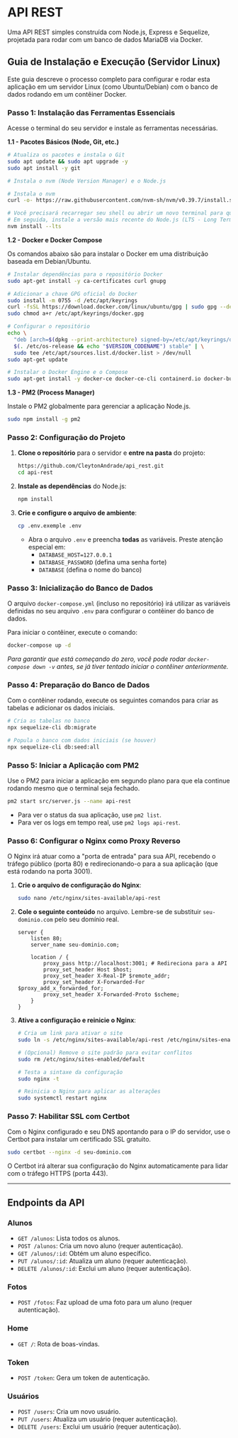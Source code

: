 # API REST

Uma API REST simples construída com Node.js, Express e Sequelize, projetada para rodar com um banco de dados MariaDB via Docker.

## Guia de Instalação e Execução (Servidor Linux)

Este guia descreve o processo completo para configurar e rodar esta aplicação em um servidor Linux (como Ubuntu/Debian) com o banco de dados rodando em um contêiner Docker.

### Passo 1: Instalação das Ferramentas Essenciais

Acesse o terminal do seu servidor e instale as ferramentas necessárias.

**1.1 - Pacotes Básicos (Node, Git, etc.)**

```bash
# Atualiza os pacotes e instala o Git
sudo apt update && sudo apt upgrade -y
sudo apt install -y git

# Instala o nvm (Node Version Manager) e o Node.js

# Instala o nvm
curl -o- https://raw.githubusercontent.com/nvm-sh/nvm/v0.39.7/install.sh | bash

# Você precisará recarregar seu shell ou abrir um novo terminal para que o comando `nvm` funcione.
# Em seguida, instale a versão mais recente do Node.js (LTS - Long Term Support)
nvm install --lts
```

**1.2 - Docker e Docker Compose**

Os comandos abaixo são para instalar o Docker em uma distribuição baseada em Debian/Ubuntu.

```bash
# Instalar dependências para o repositório Docker
sudo apt-get install -y ca-certificates curl gnupg

# Adicionar a chave GPG oficial do Docker
sudo install -m 0755 -d /etc/apt/keyrings
curl -fsSL https://download.docker.com/linux/ubuntu/gpg | sudo gpg --dearmor -o /etc/apt/keyrings/docker.gpg
sudo chmod a+r /etc/apt/keyrings/docker.gpg

# Configurar o repositório
echo \
  "deb [arch=$(dpkg --print-architecture) signed-by=/etc/apt/keyrings/docker.gpg] https://download.docker.com/linux/ubuntu \
  $(. /etc/os-release && echo "$VERSION_CODENAME") stable" | \
  sudo tee /etc/apt/sources.list.d/docker.list > /dev/null
sudo apt-get update

# Instalar o Docker Engine e o Compose
sudo apt-get install -y docker-ce docker-ce-cli containerd.io docker-buildx-plugin docker-compose-plugin
```

**1.3 - PM2 (Process Manager)**

Instale o PM2 globalmente para gerenciar a aplicação Node.js.

```bash
sudo npm install -g pm2
```

### Passo 2: Configuração do Projeto

1. **Clone o repositório** para o servidor e **entre na pasta** do projeto:

   ```bash
   https://github.com/CleytonAndrade/api_rest.git
   cd api-rest
   ```

2. **Instale as dependências** do Node.js:

   ```bash
   npm install
   ```

3. **Crie e configure o arquivo de ambiente**:

   ```bash
   cp .env.exemple .env
   ```

   - Abra o arquivo `.env` e preencha **todas** as variáveis. Preste atenção especial em:
     - `DATABASE_HOST=127.0.0.1`
     - `DATABASE_PASSWORD` (defina uma senha forte)
     - `DATABASE` (defina o nome do banco)

### Passo 3: Inicialização do Banco de Dados

O arquivo `docker-compose.yml` (incluso no repositório) irá utilizar as variáveis definidas no seu arquivo `.env` para configurar o contêiner do banco de dados.

Para iniciar o contêiner, execute o comando:

```bash
docker-compose up -d
```

_Para garantir que está começando do zero, você pode rodar `docker-compose down -v` antes, se já tiver tentado iniciar o contêiner anteriormente._

### Passo 4: Preparação do Banco de Dados

Com o contêiner rodando, execute os seguintes comandos para criar as tabelas e adicionar os dados iniciais.

```bash
# Cria as tabelas no banco
npx sequelize-cli db:migrate

# Popula o banco com dados iniciais (se houver)
npx sequelize-cli db:seed:all
```

### Passo 5: Iniciar a Aplicação com PM2

Use o PM2 para iniciar a aplicação em segundo plano para que ela continue rodando mesmo que o terminal seja fechado.

```bash
pm2 start src/server.js --name api-rest
```

- Para ver o status da sua aplicação, use `pm2 list`.
- Para ver os logs em tempo real, use `pm2 logs api-rest`.

### Passo 6: Configurar o Nginx como Proxy Reverso

O Nginx irá atuar como a "porta de entrada" para sua API, recebendo o tráfego público (porta 80) e redirecionando-o para a sua aplicação (que está rodando na porta 3001).

1. **Crie o arquivo de configuração do Nginx**:

   ```bash
   sudo nano /etc/nginx/sites-available/api-rest
   ```

2. **Cole o seguinte conteúdo** no arquivo. Lembre-se de substituir `seu-dominio.com` pelo seu domínio real.

   ```nginx
   server {
       listen 80;
       server_name seu-dominio.com;

       location / {
           proxy_pass http://localhost:3001; # Redireciona para a API
           proxy_set_header Host $host;
           proxy_set_header X-Real-IP $remote_addr;
           proxy_set_header X-Forwarded-For $proxy_add_x_forwarded_for;
           proxy_set_header X-Forwarded-Proto $scheme;
       }
   }
   ```

3. **Ative a configuração e reinicie o Nginx**:

   ```bash
   # Cria um link para ativar o site
   sudo ln -s /etc/nginx/sites-available/api-rest /etc/nginx/sites-enabled/

   # (Opcional) Remove o site padrão para evitar conflitos
   sudo rm /etc/nginx/sites-enabled/default

   # Testa a sintaxe da configuração
   sudo nginx -t

   # Reinicia o Nginx para aplicar as alterações
   sudo systemctl restart nginx
   ```

### Passo 7: Habilitar SSL com Certbot

Com o Nginx configurado e seu DNS apontando para o IP do servidor, use o Certbot para instalar um certificado SSL gratuito.

```bash
sudo certbot --nginx -d seu-dominio.com
```

O Certbot irá alterar sua configuração do Nginx automaticamente para lidar com o tráfego HTTPS (porta 443).

---

## Endpoints da API

### Alunos

- `GET /alunos`: Lista todos os alunos.
- `POST /alunos`: Cria um novo aluno (requer autenticação).
- `GET /alunos/:id`: Obtém um aluno específico.
- `PUT /alunos/:id`: Atualiza um aluno (requer autenticação).
- `DELETE /alunos/:id`: Exclui um aluno (requer autenticação).

### Fotos

- `POST /fotos`: Faz upload de uma foto para um aluno (requer autenticação).

### Home

- `GET /`: Rota de boas-vindas.

### Token

- `POST /token`: Gera um token de autenticação.

### Usuários

- `POST /users`: Cria um novo usuário.
- `PUT /users`: Atualiza um usuário (requer autenticação).
- `DELETE /users`: Exclui um usuário (requer autenticação).
